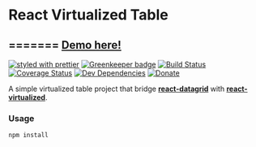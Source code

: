 # React Virtualized Table
=======
[Demo here!](http://matteoterrinoni.it/react-virtualized-table-demo/ "Demo here!")
---
[![styled with prettier](https://img.shields.io/badge/styled_with-prettier-ff69b4.svg)](https://github.com/prettier/prettier)
[![Greenkeeper badge](https://badges.greenkeeper.io/matteoterrinoni/react-virtualized-table.svg)](https://greenkeeper.io/)
[![Build Status](https://travis-ci.org/matteoterrinoni/react-virtualized-table.svg?branch=master)](https://travis-ci.org/matteoterrinoni/react-virtualized-table)
[![Coverage Status](https://coveralls.io/repos/github/matteoterrinoni/react-virtualized-table/badge.svg?branch=master)](https://coveralls.io/github/matteoterrinoni/react-virtualized-table?branch=master)
[![Dev Dependencies](https://david-dm.org/matteoterrinoni/react-virtualized-table/dev-status.svg)](https://david-dm.org/alexjoverm/typescript-library-starter?type=dev)
[![Donate](https://img.shields.io/badge/donate-paypal-blue.svg)](https://www.paypal.me/matteoterrinoni)

A simple virtualized table project that bridge **[react-datagrid](https://www.npmjs.com/package/react-datagrid)** with **[react-virtualized](https://github.com/bvaughn/react-virtualized)**.

### Usage

```bash
npm install
```
